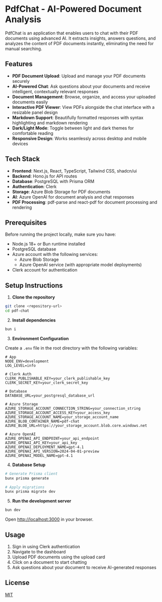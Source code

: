 # PdfChat - AI-Powered Document Analysis

PdfChat is an application that enables users to chat with their PDF documents using advanced AI. It extracts insights, answers questions, and analyzes the content of PDF documents instantly, eliminating the need for manual searching.

## Features

- **PDF Document Upload**: Upload and manage your PDF documents securely
- **AI-Powered Chat**: Ask questions about your documents and receive intelligent, contextually relevant responses
- **Document Management**: Browse, organize, and access your uploaded documents easily
- **Interactive PDF Viewer**: View PDFs alongside the chat interface with a resizable panel design
- **Markdown Support**: Beautifully formatted responses with syntax highlighting and markdown rendering
- **Dark/Light Mode**: Toggle between light and dark themes for comfortable reading
- **Responsive Design**: Works seamlessly across desktop and mobile devices

## Tech Stack

- **Frontend**: Next.js, React, TypeScript, Tailwind CSS, shadcn/ui
- **Backend**: Hono.js for API routes
- **Database**: PostgreSQL with Prisma ORM
- **Authentication**: Clerk
- **Storage**: Azure Blob Storage for PDF documents
- **AI**: Azure OpenAI for document analysis and chat responses
- **PDF Processing**: pdf-parse and react-pdf for document processing and rendering

## Prerequisites

Before running the project locally, make sure you have:

- Node.js 18+ or Bun runtime installed
- PostgreSQL database
- Azure account with the following services:
    - Azure Blob Storage
    - Azure OpenAI service (with appropriate model deployments)
- Clerk account for authentication

## Setup Instructions

1. **Clone the repository**

```bash
git clone <repository-url>
cd pdf-chat
```

2. **Install dependencies**

```bash
bun i
```

3. **Environment Configuration**

Create a `.env` file in the root directory with the following variables:

```env
# App
NODE_ENV=development
LOG_LEVEL=info

# Clerk Auth
CLERK_PUBLISHABLE_KEY=your_clerk_publishable_key
CLERK_SECRET_KEY=your_clerk_secret_key

# Database
DATABASE_URL=your_postgresql_database_url

# Azure Storage
AZURE_STORAGE_ACCOUNT_CONNECTION_STRING=your_connection_string
AZURE_STORAGE_ACCOUNT_ACCESS_KEY=your_access_key
AZURE_STORAGE_ACCOUNT_NAME=your_storage_account_name
AZURE_BLOB_CONTAINER_NAME=pdf-chat
AZURE_BLOB_URL=https://your_storage_account.blob.core.windows.net

# Azure OpenAI
AZURE_OPENAI_API_ENDPOINT=your_api_endpoint
AZURE_OPENAI_API_KEY=your_api_key
AZURE_OPENAI_DEPLOYMENT_NAME=gpt-4.1
AZURE_OPENAI_API_VERSION=2024-04-01-preview
AZURE_OPENAI_MODEL_NAME=gpt-4.1
```

4. **Database Setup**

```bash
# Generate Prisma client
bunx prisma generate

# Apply migrations
bunx prisma migrate dev
```

5. **Run the development server**

```bash
bun dev
```

Open [http://localhost:3000](http://localhost:3000) in your browser.

## Usage

1. Sign in using Clerk authentication
2. Navigate to the dashboard
3. Upload PDF documents using the upload card
4. Click on a document to start chatting
5. Ask questions about your document to receive AI-generated responses

## License

[MIT](LICENSE)
